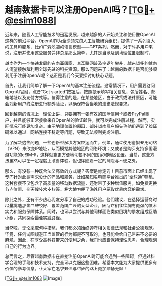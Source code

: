 # 越南数据卡可以注册OpenAI吗？[[TG💪+ @esim1088](https://t.me/s/esim1088)]

近年来，随着人工智能技术的迅猛发展，越来越多的人开始关注和使用像OpenAI这样的前沿平台。OpenAI作为全球领先的人工智能研究组织，提供了一系列强大的工具和服务，比如广受欢迎的语言模型——GPT系列。然而，对于许多用户来说，注册并使用这些服务并非总是那么简单，尤其是当涉及到地理位置限制时。

越南作为一个快速发展的东南亚国家，其互联网普及率逐年攀升，越来越多的越南人渴望接触和利用全球先进的科技资源。那么问题来了：越南的数据卡是否能够顺利用于注册OpenAI呢？这正是我们今天要探讨的核心话题。

首先，让我们简单了解一下OpenAI的基本注册流程。通常情况下，用户需要访问OpenAI官网，点击“Get started”按钮后，按照提示填写相关信息，包括姓名、邮箱地址以及支付方式等。值得注意的是，在某些地区，由于政策或法律原因，可能会对新用户的注册进行额外验证，以确保符合当地的法律法规要求。

回到越南的情况上，理论上讲，只要拥有一张有效的国际信用卡或者PayPal账户，并且能够正常接收来自OpenAI的验证邮件，就可以完成注册过程。然而，实际情况可能更加复杂。由于地理位置的原因，部分越南用户报告称他们遇到了验证码难以通过、网络连接不稳定等问题，导致无法顺利完成注册。

为了解决这些问题，一些创新型解决方案应运而生。例如，通过使用虚拟专用网络（VPN）来改变IP地址，从而模拟其他地区的网络环境；又或者是购买支持多国漫游功能的eSIM卡，这样就能更方便地切换不同的国家和地区设置。当然，这些方法虽然可以在一定程度上改善体验，但也伴随着一定的风险与不便之处。

那么，有没有一种既合法又高效的方式呢？答案是肯定的！目前市面上已经出现了专门针对此类需求设计的产品和服务，比如某知名电商平台推出的“全球通”套餐。这种套餐不仅包含了高质量的移动数据流量，还附带了多种增值服务，如免费更换节点位置、全天候技术支持等，极大地方便了海外用户获取优质内容的需求。

除此之外，还有不少热心网友分享了自己的成功经验。他们建议，在选择运营商时尽量挑选那些口碑较好、覆盖范围广泛的大型企业，因为它们往往拥有更强的技术实力和服务保障体系。同时，也可以尝试与其他同样面临类似困境的朋友组成互助小组，共同探索最佳实践路径。

当然啦，无论采取何种措施，我们都必须始终遵守相关法律法规和社会公德规范。毕竟，任何试图规避正当监管的行为都是不可取的，也可能会给自己带来不必要的麻烦。因此，在享受高科技带来的便利之余，我们也应该保持理性思考，合理规划自己的行为边界。

总而言之，尽管越南数据卡在直接注册OpenAI时可能会遇到一些障碍，但通过科学合理的手段和技术支持，完全可以克服这些困难。希望本文能为大家提供更多有价值的参考信息，让大家在追求知识与进步的路上更加顺畅无阻！

[[TG💪+ @esim1088](https://t.me/s/esim1088) ![Image](https://i.postimg.cc/4NQfJmqS/Snipaste-2025-05-13-00-14-12.png)]